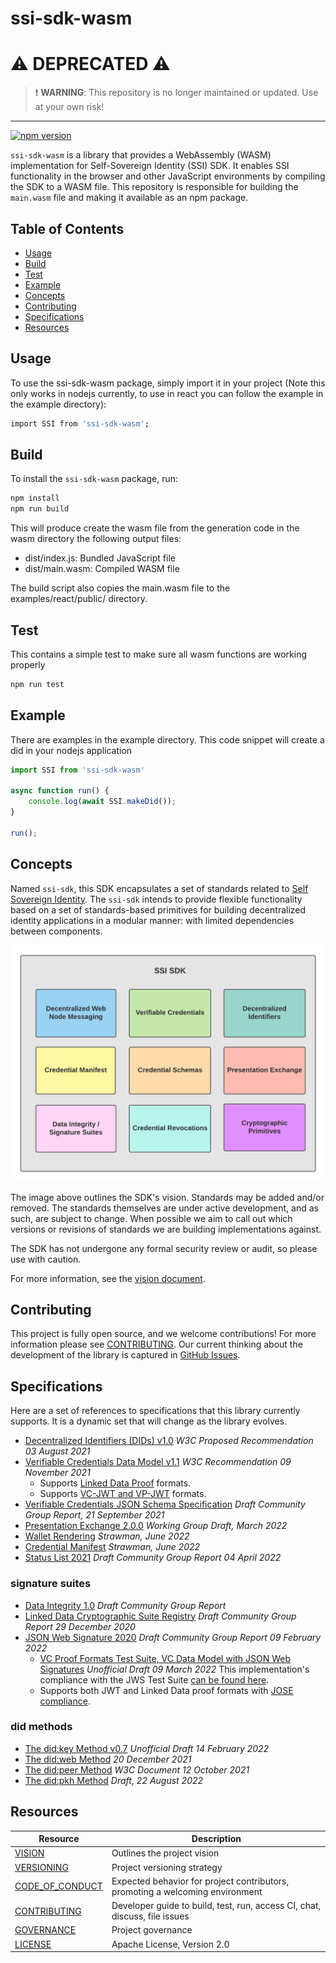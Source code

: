 # ssi-sdk-wasm

# :warning: DEPRECATED :warning:

> :exclamation: **WARNING**: This repository is no longer maintained or updated. Use at your own risk!

---

[![npm version](https://badge.fury.io/js/ssi-sdk-wasm.svg)](https://www.npmjs.com/package/ssi-sdk-wasm)

`ssi-sdk-wasm` is a library that provides a WebAssembly (WASM) implementation for Self-Sovereign Identity (SSI) SDK. It enables SSI functionality in the browser and other JavaScript environments by compiling the SDK to a WASM file. This repository is responsible for building the `main.wasm` file and making it available as an npm package.

## Table of Contents

- [Usage](#usage)
- [Build](#build)
- [Test](#test)
- [Example](#example)
- [Concepts](#concepts)
- [Contributing](#contributing)
- [Specifications](#specifications)
- [Resources](#resources)



## Usage

To use the ssi-sdk-wasm package, simply import it in your project (Note this only works in nodejs currently, to use in react you can follow the example in the example directory):

```bash
import SSI from 'ssi-sdk-wasm';
```

## Build

To install the `ssi-sdk-wasm` package, run:

```bash
npm install
npm run build
```

This will produce create the wasm file from the generation code in the wasm directory the following output files:

* dist/index.js: Bundled JavaScript file
* dist/main.wasm: Compiled WASM file

The build script also copies the main.wasm file to the examples/react/public/ directory.

## Test

This contains a simple test to make sure all wasm functions are working properly

```bash
npm run test
```


## Example
There are examples in the example directory. This code snippet will create a did in your nodejs application
```javascript
import SSI from 'ssi-sdk-wasm'

async function run() {
    console.log(await SSI.makeDid());
}

run();
```

## Concepts
Named `ssi-sdk`, this SDK encapsulates a set of standards related
to [Self Sovereign Identity](http://www.lifewithalacrity.com/2016/04/the-path-to-self-soverereign-identity.html).
The `ssi-sdk` intends to provide flexible functionality based on a set of standards-based primitives for building
decentralized identity applications in a modular manner: with limited dependencies between components.

![ssi-sdk](doc/ssi-sdk.png)

The image above outlines the SDK's vision. Standards may be added and/or removed. The standards themselves are under
active development, and as such, are subject to change. When possible we aim to call out which versions or revisions of
standards we are building implementations against.

The SDK has not undergone any formal security review or audit, so please use with caution.

For more information, see the [vision document](doc/VISION.md).

## Contributing

This project is fully open source, and we welcome contributions! For more information please see
[CONTRIBUTING](https://github.com/cyware/ssi-sdk/blob/main/CONTRIBUTING.md). Our current thinking about the
development of the library is captured in
[GitHub Issues](https://github.com/cyware/ssi-sdk/issues).

## Specifications

Here are a set of references to specifications that this library currently supports. It is a dynamic set that will
change as the library evolves.

- [Decentralized Identifiers (DIDs) v1.0](https://www.w3.org/TR/2021/PR-did-core-20210803/) _W3C Proposed Recommendation
  03 August 2021_
- [Verifiable Credentials Data Model v1.1](https://www.w3.org/TR/2021/REC-vc-data-model-20211109/) _W3C Recommendation
  09 November 2021_
    - Supports [Linked Data Proof](https://www.w3.org/TR/vc-data-model/#data-integrity-proofs) formats.
    - Supports [VC-JWT and VP-JWT](https://www.w3.org/TR/vc-data-model/#json-web-token) formats.
- [Verifiable Credentials JSON Schema Specification](https://w3c-ccg.github.io/vc-json-schemas/v2/index.html) _Draft
  Community Group Report, 21 September 2021_
- [Presentation Exchange 2.0.0](https://identity.foundation/presentation-exchange/) _Working Group Draft, March 2022_
- [Wallet Rendering](https://identity.foundation/wallet-rendering) _Strawman, June 2022_
- [Credential Manifest](https://identity.foundation/credential-manifest/) _Strawman, June 2022_
- [Status List 2021](https://w3c-ccg.github.io/vc-status-list-2021/) _Draft Community Group Report 04 April 2022_

### signature suites

- [Data Integrity 1.0](https://w3c-ccg.github.io/data-integrity-spec) _Draft Community Group Report_
- [Linked Data Cryptographic Suite Registry](https://w3c-ccg.github.io/ld-cryptosuite-registry/) _Draft Community Group
  Report 29 December 2020_
- [JSON Web Signature 2020](https://w3c-ccg.github.io/lds-jws2020) _Draft Community Group Report 09 February 2022_
    - [VC Proof Formats Test Suite, VC Data Model with JSON Web Signatures](https://identity.foundation/JWS-Test-Suite/)
      _Unofficial Draft 09 March 2022_
      This implementation's compliance with the JWS Test
      Suite [can be found here](https://identity.foundation/JWS-Test-Suite/#tbd).
    - Supports both JWT and Linked Data proof formats with [JOSE compliance](https://jose.readthedocs.io/en/latest/).

### did methods

- [The did:key Method v0.7](https://w3c-ccg.github.io/did-method-key/) _Unofficial Draft 14 February 2022_
- [The did:web Method](https://w3c-ccg.github.io/did-method-web/) _20 December 2021_
- [The did:peer Method](https://identity.foundation/peer-did-method-spec/) _W3C Document 12 October 2021_
- [The did:pkh Method](https://github.com/w3c-ccg/did-pkh/blob/main/did-pkh-method-draft.md) _Draft, 22 August 2022_


## Resources

| Resource                                                                               | Description                                                                   |
|----------------------------------------------------------------------------------------|-------------------------------------------------------------------------------|
| [VISION](https://github.com/cyware/ssi-sdk/blob/main/doc/VISION.md)               | Outlines the project vision                                                   |
| [VERSIONING](https://github.com/cyware/ssi-sdk/blob/main/doc/VERSIONING.md)       | Project versioning strategy                                                   |
| [CODE_OF_CONDUCT](https://github.com/cyware/ssi-sdk/blob/main/CODE_OF_CONDUCT.md) | Expected behavior for project contributors, promoting a welcoming environment |
| [CONTRIBUTING](https://github.com/cyware/ssi-sdk/blob/main/CONTRIBUTING.md)       | Developer guide to build, test, run, access CI, chat, discuss, file issues    |
| [GOVERNANCE](https://github.com/cyware/ssi-sdk/blob/main/GOVERNANCE.md)           | Project governance                                                            |
| [LICENSE](https://github.com/cyware/ssi-sdk/blob/main/LICENSE)                    | Apache License, Version 2.0                                                   |
